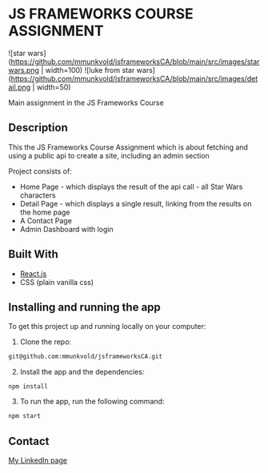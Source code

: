 # JS FRAMEWORKS COURSE ASSIGNMENT

![star wars](https://github.com/mmunkvold/jsframeworksCA/blob/main/src/images/starwars.png | width=100)
![luke from star wars](https://github.com/mmunkvold/jsframeworksCA/blob/main/src/images/detail.png | width=50)

Main assignment in the JS Frameworks Course

## Description

This the JS Frameworks Course Assignment which is about fetching and using a public api to create a site, including an admin section

Project consists of:

- Home Page - which displays the result of the api call - all Star Wars characters
- Detail Page - which displays a single result, linking from the results on the home page
- A Contact Page
- Admin Dashboard with login

## Built With

- [React.js](https://reactjs.org/)
- CSS (plain vanilla css)

## Installing and running the app

To get this project up and running locally on your computer:

1. Clone the repo:

```bash
git@github.com:mmunkvold/jsframeworksCA.git
```

2. Install the app and the dependencies:

```
npm install
```

3. To run the app, run the following command:

```bash
npm start
```

## Contact

[My LinkedIn page](https://www.linkedin.com/in/monica-munkvold-nikolaisen/)
